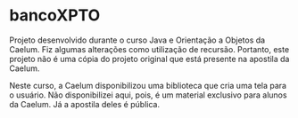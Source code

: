 # bancoXPTO
Projeto desenvolvido durante o curso Java e Orientação a Objetos da Caelum.
Fiz algumas alterações como utilização de recursão. Portanto, este projeto não é uma cópia do projeto original que está presente na apostila da Caelum.

Neste curso, a Caelum disponibilizou uma biblioteca que cria uma tela para o usuário. Não disponibilizei aqui, pois, é um material exclusivo para alunos da Caelum. Já a apostila deles é pública.
